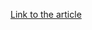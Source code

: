 [Link to the article](https://www.akamai.com/blog/security/battling-dns-fatigue-defend-against-relentless-attacks)
